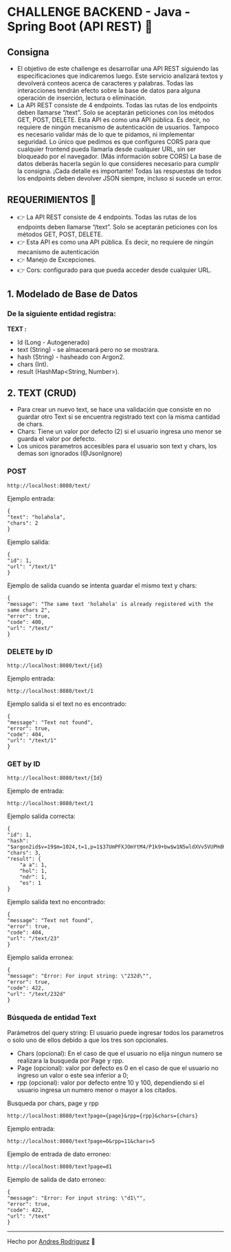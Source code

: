 # CHALLENGE BACKEND - Java - Spring Boot (API REST) 🚀

## Consigna
- El objetivo de este challenge es desarrollar una API REST siguiendo las especificaciones que
indicaremos luego. Este servicio analizará textos y devolverá conteos acerca de caracteres y
palabras. Todas las interacciones tendrán efecto sobre la base de datos para alguna operación
de inserción, lectura o eliminación.
- La API REST consiste de 4 endpoints. Todas las rutas de los endpoints deben llamarse “/text”.
Solo se aceptarán peticiones con los métodos GET, POST, DELETE.
Esta API es como una API pública. Es decir, no requiere de ningún mecanismo de autenticación
de usuarios. Tampoco es necesario validar más de lo que te pidamos, ni implementar seguridad.
Lo único que pedimos es que configures CORS para que cualquier frontend pueda llamarla
desde cualquier URL, sin ser bloqueado por el navegador. (Más información sobre CORS)
La base de datos deberás hacerla según lo que consideres necesario para cumplir la consigna.
¡Cada detalle es importante! Todas las respuestas de todos los endpoints deben devolver JSON
siempre, incluso si sucede un error.

## REQUERIMIENTOS 📖

- 👉 La API REST consiste de 4 endpoints. Todas las rutas de los endpoints deben llamarse “/text”.
  Solo se aceptarán peticiones con los métodos GET, POST, DELETE.
- 👉 Esta API es como una API pública. Es decir, no requiere de ningún mecanismo de autenticación
- 👉 Manejo de Excepciones.
- 👉 Cors: configurado para que pueda acceder desde cualquier URL.


## 1. Modelado de Base de Datos
### De la siguiente entidad registra:
**TEXT :**
- Id (Long - Autogenerado)
- text (String) - se almacenará pero no se mostrara.
- hash (String) - hasheado con Argon2.
- chars (Int).
- result (HashMap<String, Number>).


## 2. TEXT (CRUD)


- Para crear un nuevo text, se hace una validación que consiste en no guardar otro Text si se encuentra registrado text con la misma cantidad de chars.
- Chars: Tiene un valor por defecto (2) si el usuario ingresa uno menor se guarda el valor por defecto.
- Los unicos parametros accesibles para el usuario son text y chars, los demas son ignorados (@JsonIgnore)

### POST
	http://localhost:8080/text/


Ejemplo entrada:

    {
    "text": "holahola",
    "chars": 2
    }

Ejemplo salida:

    {
    "id": 1,
    "url": "/text/1"
    }

Ejemplo de salida cuando se intenta guardar el mismo text y chars:

    {
    "message": "The same text 'holahola' is already registered with the same chars 2",
    "error": true,
    "code": 400,
    "url": "/text/"
    }


### DELETE by ID

	http://localhost:8080/text/{id}

Ejemplo entrada:

    http://localhost:8080/text/1

Ejemplo salida si el text no es encontrado:

    {
    "message": "Text not found",
    "error": true,
    "code": 404,
    "url": "/text/1"
    }

### GET by ID
    
    http://localhost:8080/text/{Id}

Ejemplo de entrada:

    http://localhost:8080/text/1

Ejemplo salida correcta: 

    {
    "id": 1,
    "hash": "$argon2id$v=19$m=1024,t=1,p=1$37UmPFXJOmYtM4/P1k9+bw$w1N5wldXVv5VUPHdK5XJ6WAvxkUfzd9F+poJ7JjC164",
    "chars": 3,
    "result": {
        "a a": 1,
        "hol": 1,
        "ndr": 1,
        "es": 1
    }

Ejemplo salida text no encontrado:

    {
    "message": "Text not found",
    "error": true,
    "code": 404,
    "url": "/text/23"
    }

Ejemplo salida erronea:

    {
    "message": "Error: For input string: \"232d\"",
    "error": true,
    "code": 422,
    "url": "/text/232d"
    }

### Búsqueda de entidad Text

Parámetros del query string:
El usuario puede ingresar todos los parametros o solo uno de ellos debido a que los tres son opcionales.
- Chars (opcional): En el caso de que el usuario no elija ningun numero se realizara la busqueda por Page y rpp.
- Page (opcional): valor por defecto es 0 en el caso de que el usuario no ingreso un valor o este sea inferior a 0;
- rpp (opcional): valor por defecto entre 10 y 100, dependiendo si el usuario ingresa un numero menor o mayor a los citados.


Busqueda por chars, page y rpp

    http://localhost:8080/text?page={page}&rpp={rpp}&chars={chars}

Ejemplo entrada:

    http://localhost:8080/text?page=0&rpp=11&chars=5

Ejemplo de entrada de dato erroneo:

    http://localhost:8080/text?page=d1

Ejemplo de salida de dato erroneo:

    {
    "message": "Error: For input string: \"d1\"",
    "error": true,
    "code": 422,
    "url": "/text"
    }



______________

Hecho por  [Andres Rodriguez](https://github.com/AndrRod/ "Andres Rodriguez") 🎁